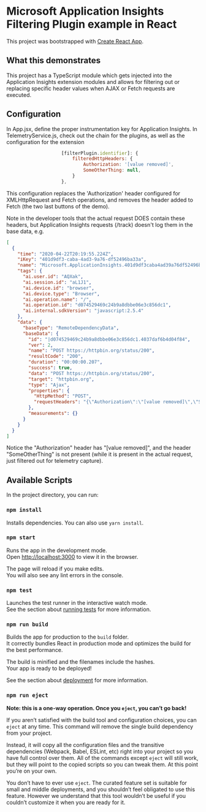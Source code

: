 # Microsoft Application Insights Filtering Plugin example in React

This project was bootstrapped with [Create React App](https://github.com/facebook/create-react-app).

## What this demonstrates

This project has a TypeScript module which gets injected into the Application Insights extension modules and allows for filtering out or replacing specific header values
when AJAX or Fetch requests are executed.

## Configuration

In App.jsx, define the proper instrumentation key for Application Insights.
In TelemetryService.js, check out the chain for the plugins, as well as the configuration for the extension 
```js
                    [filterPlugin.identifier]: {
                        filteredHttpHeaders: {
                            Authorization: '[value removed]',
                            SomeOtherThing: null,
                        }
                    },
```

This configuration replaces the 'Authorization' header configured for XMLHttpRequest and Fetch operations, and removes the header added to Fetch (the two last buttons of the demo).

Note in the developer tools that the actual request DOES contain these headers, but Application Insights requests (/track) doesn't log them in the base data, e.g.
```json
[
  {
    "time": "2020-04-22T20:19:55.224Z",
    "iKey": "401d9df3-caba-4ad3-9a76-df52496ba33a",
    "name": "Microsoft.ApplicationInsights.401d9df3caba4ad39a76df52496ba33a.RemoteDependency",
    "tags": {
      "ai.user.id": "AQXak",
      "ai.session.id": "aL1J1",
      "ai.device.id": "browser",
      "ai.device.type": "Browser",
      "ai.operation.name": "/",
      "ai.operation.id": "d074529469c24b9a8dbbe06e3c856dc1",
      "ai.internal.sdkVersion": "javascript:2.5.4"
    },
    "data": {
      "baseType": "RemoteDependencyData",
      "baseData": {
        "id": "|d074529469c24b9a8dbbe06e3c856dc1.4037daf6b4d04f84",
        "ver": 2,
        "name": "POST https://httpbin.org/status/200",
        "resultCode": "200",
        "duration": "00:00:00.207",
        "success": true,
        "data": "POST https://httpbin.org/status/200",
        "target": "httpbin.org",
        "type": "Ajax",
        "properties": {
          "HttpMethod": "POST",
          "requestHeaders": "{\"Authorization\":\"[value removed]\",\"Something\":\"SomethingElse\"}"
        },
        "measurements": {}
      }
    }
  }
]
```
Notice the "Authorization" header has "[value removed]", and the header "SomeOtherThing" is not present (while it is present in the actual request, just filtered out for telemetry capture).

## Available Scripts

In the project directory, you can run:

### `npm install`

Installs dependencies. You can also use `yarn install`.

### `npm start`

Runs the app in the development mode.<br>
Open [http://localhost:3000](http://localhost:3000) to view it in the browser.

The page will reload if you make edits.<br>
You will also see any lint errors in the console.

### `npm test`

Launches the test runner in the interactive watch mode.<br>
See the section about [running tests](https://facebook.github.io/create-react-app/docs/running-tests) for more information.

### `npm run build`

Builds the app for production to the `build` folder.<br>
It correctly bundles React in production mode and optimizes the build for the best performance.

The build is minified and the filenames include the hashes.<br>
Your app is ready to be deployed!

See the section about [deployment](https://facebook.github.io/create-react-app/docs/deployment) for more information.

### `npm run eject`

**Note: this is a one-way operation. Once you `eject`, you can’t go back!**

If you aren’t satisfied with the build tool and configuration choices, you can `eject` at any time. This command will remove the single build dependency from your project.

Instead, it will copy all the configuration files and the transitive dependencies (Webpack, Babel, ESLint, etc) right into your project so you have full control over them. All of the commands except `eject` will still work, but they will point to the copied scripts so you can tweak them. At this point you’re on your own.

You don’t have to ever use `eject`. The curated feature set is suitable for small and middle deployments, and you shouldn’t feel obligated to use this feature. However we understand that this tool wouldn’t be useful if you couldn’t customize it when you are ready for it.
